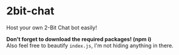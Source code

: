 # 2bit-chat
Host your own 2-Bit Chat bot easily!

**Don't forget to download the required packages! (npm i)**\
Also feel free to beautify `index.js`, I'm not hiding anything in there.
